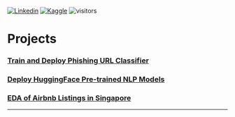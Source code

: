 [![Linkedin](https://img.shields.io/badge/-|%20sihcheeguan-blue?style=flat&logo=Linkedin&logoColor=white)](https://www.linkedin.com/in/sihcheeguan/)
[![Kaggle](https://img.shields.io/badge/-|%20ninjakira-20BEFF?style=flat&logo=kaggle&logoColor=white)](https://www.kaggle.com/ninjakira)
![visitors](https://visitor-badge.glitch.me/badge?page_id=ninjakira.github.io)


# Projects

### [Train and Deploy Phishing URL Classifier]()


### [**Deploy HuggingFace Pre-trained NLP Models**](https://app-translate-en-de-fr.herokuapp.com/)


### [EDA of Airbnb Listings in Singapore]()


<!--
## [Project 1]()

## [Project 2]()
-->

---
